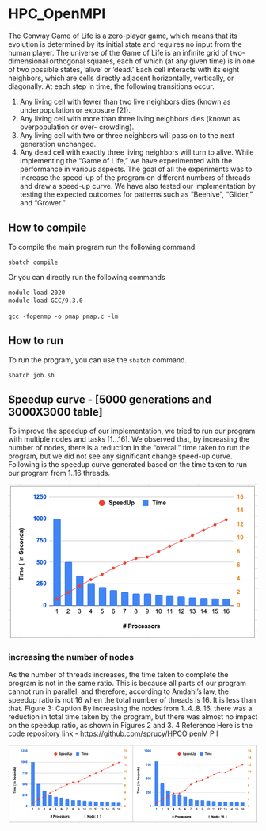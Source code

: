 # HPC_OpenMPI

The Conway Game of Life is a zero-player game, which means that its evolution is determined by its
initial state and requires no input from the human player. The universe of the Game of Life is an
infinite grid of two-dimensional orthogonal squares, each of which (at any given time) is in one of two
possible states, ’alive’ or ’dead.’ Each cell interacts with its eight neighbors, which are cells directly
adjacent horizontally, vertically, or diagonally. At each step in time, the following transitions occur.
1. Any living cell with fewer than two live neighbors dies (known as underpopulation or exposure
[2]).
2. Any living cell with more than three living neighbors dies (known as overpopulation or over-
crowding).
3. Any living cell with two or three neighbors will pass on to the next generation unchanged.
4. Any dead cell with exactly three living neighbors will turn to alive.
While implementing the “Game of Life,” we have experimented with the performance in various
aspects. The goal of all the experiments was to increase the speed-up of the program on different
numbers of threads and draw a speed-up curve. We have also tested our implementation by testing
the expected outcomes for patterns such as “Beehive”, “Glider,” and “Grower.”

## How to compile
To compile the main program run the following command:

```
sbatch compile
```

Or you can directly run the following commands

```
module load 2020
module load GCC/9.3.0

gcc -fopenmp -o pmap pmap.c -lm
```


## How to run

To run the program, you can use the `sbatch` command.
```
sbatch job.sh
```

## Speedup curve - [5000 generations and 3000X3000 table]

To improve the speedup of our implementation, we tried to run our program with multiple nodes and
tasks [1...16]. We observed that, by increasing the number of nodes, there is a reduction in the “overall”
time taken to run the program, but we did not see any significant change speed-up curve. Following
is the speedup curve generated based on the time taken to run our program from 1..16 threads.

![](./graphs/speedup-1.png)

### increasing the number of nodes
As the number of threads increases, the time taken to complete the program is not in the same ratio.
This is because all parts of our program cannot run in parallel, and therefore, according to Amdahl’s
law, the speedup ratio is not 16 when the total number of threads is 16. It is less than that.
Figure 3: Caption
By increasing the nodes from 1..4..8..16, there was a reduction in total time taken by the program,
but there was almost no impact on the speedup ratio, as shown in Figures 2 and 3.
4 Reference
Here is the code repository link - https://github.com/sprucy/HPCO penM P I


![](./graphs/speedup-2.png)